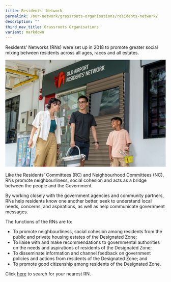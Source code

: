 ```yaml
---
title: Residents' Network
permalink: /our-network/grassroots-organisations/residents-network/
description: ""
third_nav_title: Grassroots Organisations
variant: markdown
---
```

Residents’ Networks (RNs) were set up in 2018 to promote greater social mixing between residents across all ages, races and all estates.

![](/images/Our%20Network/GrassRoots%20Organisation/PA_WebRes_sRGB__066.jpg)

Like the Residents’ Committees (RC) and Neighbourhood Committees (NC), RNs promote neighbourliness, social cohesion and acts as a bridge between the people and the Government.

By working closely with the government agencies and community partners, RNs help residents know one another better, seek to understand local needs, concerns, and aspirations, as well as help communicate government messages.

The functions of the RNs are to:

* To promote neighbourliness, social cohesion among residents from the public and private housing estates of the Designated Zone;
* To liaise with and make recommendations to governmental authorities on the needs and aspirations of residents of the Designated Zone;
* To disseminate information and channel feedback on government policies and actions from residents of the Designated Zone; and
* To promote good citizenship among residents of the Designated Zone.

Click [here](https://www.onepa.gov.sg/rc) to search for your nearest RN.